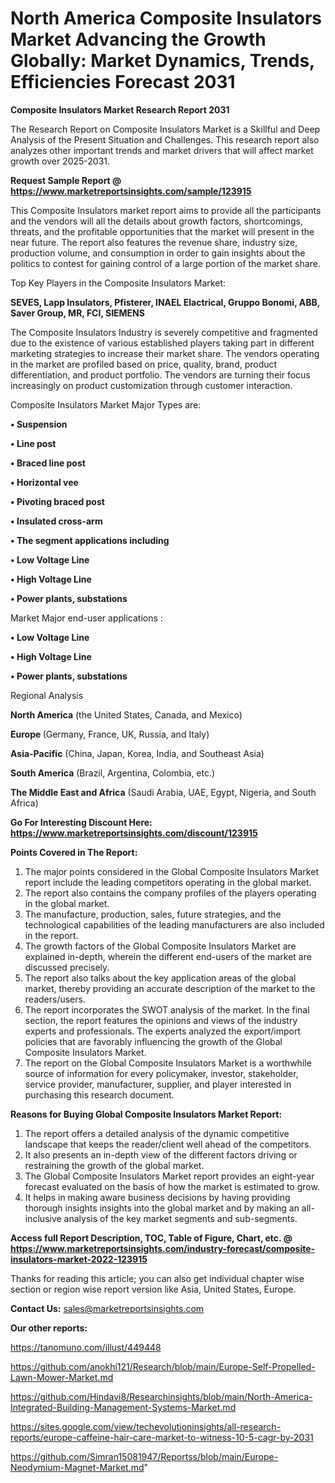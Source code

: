 # North America Composite Insulators Market Advancing the Growth Globally: Market Dynamics, Trends, Efficiencies Forecast 2031

<strong>Composite Insulators Market Research Report 2031</strong>

The Research Report on Composite Insulators Market is a Skillful and Deep Analysis of the Present Situation and Challenges. This research report also analyzes other important trends and market drivers that will affect market growth over 2025-2031.

<strong>Request Sample Report @ <a href=https://www.marketreportsinsights.com/sample/123915>https://www.marketreportsinsights.com/sample/123915</a></strong>

This Composite Insulators market report aims to provide all the participants and the vendors will all the details about growth factors, shortcomings, threats, and the profitable opportunities that the market will present in the near future. The report also features the revenue share, industry size, production volume, and consumption in order to gain insights about the politics to contest for gaining control of a large portion of the market share.

Top Key Players in the Composite Insulators Market:

<strong>SEVES, Lapp Insulators, Pfisterer, INAEL Elactrical, Gruppo Bonomi, ABB, Saver Group, MR, FCI, SIEMENS</strong>

The Composite Insulators Industry is severely competitive and fragmented due to the existence of various established players taking part in different marketing strategies to increase their market share. The vendors operating in the market are profiled based on price, quality, brand, product differentiation, and product portfolio. The vendors are turning their focus increasingly on product customization through customer interaction.

Composite Insulators Market Major Types are:

<strong>• Suspension

• Line post

• Braced line post

• Horizontal vee

• Pivoting braced post

• Insulated cross-arm

• The segment applications including

• Low Voltage Line

• High Voltage Line

• Power plants, substations</strong>

Market Major end-user applications :

<strong>• Low Voltage Line

• High Voltage Line

• Power plants, substations</strong>

Regional Analysis

</u><strong><b>North America</b></strong> (the United States, Canada, and Mexico)

<strong><b>Europe </b></strong>(Germany, France, UK, Russia, and Italy)

<strong><b>Asia-Pacific</b></strong> (China, Japan, Korea, India, and Southeast Asia)

<strong><b>South America</b></strong> (Brazil, Argentina, Colombia, etc.)

<strong><b>The Middle East and Africa</b></strong> (Saudi Arabia, UAE, Egypt, Nigeria, and South Africa)

<strong>Go For Interesting Discount Here: <a href=https://www.marketreportsinsights.com/discount/123915>https://www.marketreportsinsights.com/discount/123915</a></strong>

<strong>Points Covered in The Report:</strong>
<ol>
  <li>The major points considered in the Global Composite Insulators Market report include the leading competitors operating in the global market.</li>
  <li>The report also contains the company profiles of the players operating in the global market.</li>
  <li>The manufacture, production, sales, future strategies, and the technological capabilities of the leading manufacturers are also included in the report.</li>
  <li>The growth factors of the Global Composite Insulators Market are explained in-depth, wherein the different end-users of the market are discussed precisely.</li>
  <li>The report also talks about the key application areas of the global market, thereby providing an accurate description of the market to the readers/users.</li>
  <li>The report incorporates the SWOT analysis of the market. In the final section, the report features the opinions and views of the industry experts and professionals. The experts analyzed the export/import policies that are favorably influencing the growth of the Global Composite Insulators Market.</li>
  <li>The report on the Global Composite Insulators Market is a worthwhile source of information for every policymaker, investor, stakeholder, service provider, manufacturer, supplier, and player interested in purchasing this research document.</li>
</ol>
<strong>Reasons for Buying Global Composite Insulators Market Report:</strong>

<ol>
  <li>The report offers a detailed analysis of the dynamic competitive landscape that keeps the reader/client well ahead of the competitors.</li>
  <li>It also presents an in-depth view of the different factors driving or restraining the growth of the global market.</li>
  <li>The Global Composite Insulators Market report provides an eight-year forecast evaluated on the basis of how the market is estimated to grow.</li>
  <li>It helps in making aware business decisions by having providing thorough insights insights into the global market and by making an all-inclusive analysis of the key market segments and sub-segments.</li>
</ol>
<strong>Access full Report Description, TOC, Table of Figure, Chart, etc. @ <a href=https://www.marketreportsinsights.com/industry-forecast/composite-insulators-market-2022-123915>https://www.marketreportsinsights.com/industry-forecast/composite-insulators-market-2022-123915</a></strong>


Thanks for reading this article; you can also get individual chapter wise section or region wise report version like Asia, United States, Europe.

<strong>Contact Us:</strong>
sales@marketreportsinsights.com

<strong>Our other reports:</strong>

<a href=https://tanomuno.com/illust/449448>https://tanomuno.com/illust/449448</a>

<a href=https://github.com/anokhi121/Research/blob/main/Europe-Self-Propelled-Lawn-Mower-Market.md>https://github.com/anokhi121/Research/blob/main/Europe-Self-Propelled-Lawn-Mower-Market.md</a>

<a href=https://github.com/Hindavi8/Researchinsights/blob/main/North-America-Integrated-Building-Management-Systems-Market.md>https://github.com/Hindavi8/Researchinsights/blob/main/North-America-Integrated-Building-Management-Systems-Market.md</a>

<a href=https://sites.google.com/view/techevolutioninsights/all-research-reports/europe-caffeine-hair-care-market-to-witness-10-5-cagr-by-2031>https://sites.google.com/view/techevolutioninsights/all-research-reports/europe-caffeine-hair-care-market-to-witness-10-5-cagr-by-2031</a>

<a href=https://github.com/Simran15081947/Reportss/blob/main/Europe-Neodymium-Magnet-Market.md>https://github.com/Simran15081947/Reportss/blob/main/Europe-Neodymium-Magnet-Market.md</a>"
